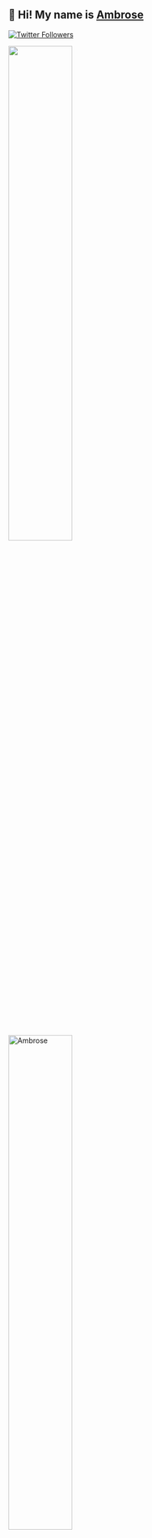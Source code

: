 ## 🦒 Hi! My name is [Ambrose](https://twitter.com/___ambrose)

<p>
  <a href="https://twitter.com/___ambrose">
    <img alt="Twitter Followers" src="https://img.shields.io/twitter/follow/___ambrose?style=for-the-badge&logo=twitter&color=00ACEE">
  </a>


<div style="align-items: center">
  <img width="50%" align="" src="https://github-readme-stats.vercel.app/api/top-langs/?username=findambrose&layout=compact&title_color=fff&text_color=fff&bg_color=151515" />
  <img align="center" width="50%" src="https://github-readme-streak-stats.herokuapp.com/?user=findambrose&theme=light" alt="Ambrose" />
</div>
<div>

## Growing....
  
  </div>
  
[![Github profile_trophy](https://github-profile-trophy.vercel.app/?username=findambrose&theme=midnight-purple&row=2&column=4&margin-h=15&margin-w=15)](https://github.com/ryo-ma/github-profile-trophy)


<!--
**findambrose/findambrose** is a ✨ _special_ ✨ repository because its `README.md` (this file) appears on your GitHub profile.

Here are some ideas to get you started:
### Hi there 👋
- 🔭 I’m currently working on ...
- 🌱 I’m currently learning ...
- 👯 I’m looking to collaborate on ...
- 🤔 I’m looking for help with ...
- 💬 Ask me about ...
- 📫 How to reach me: ...
- 😄 Pronouns: ...
- ⚡ Fun fact: ...
![visitors](https://visitor-badge.glitch.me/badge?page_id=findambrose.findambrose&label=🪟❤️) 
-->
